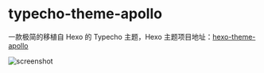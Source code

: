 # typecho-theme-apollo
一款极简的移植自 Hexo 的 Typecho 主题，Hexo 主题项目地址：[hexo-theme-apollo](https://github.com/pinggod/hexo-theme-apollo)

![screenshot](https://github.com/FaithPatrick/typecho-theme-apollo/blob/master/screenshot.png)
